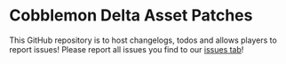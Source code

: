 # Cobblemon Delta Asset Patches
This GitHub repository is to host changelogs, todos and allows players to report issues!
Please report all issues you find to our [issues tab](https://github.com/zachup100/DeltaPatches/issues)!

